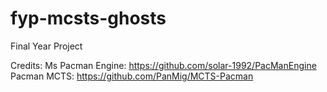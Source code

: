# fyp-mcsts-ghosts
Final Year Project

Credits:
Ms Pacman Engine: https://github.com/solar-1992/PacManEngine  
Pacman MCTS: https://github.com/PanMig/MCTS-Pacman
